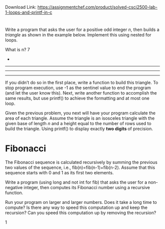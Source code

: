 Download Link: https://assignmentchef.com/product/solved-csci2500-lab-1-loops-and-printf-in-c
<br>
<h1></h1>

Write a program that asks the user for a positive odd integer <em>n</em>, then builds a <em>triangle </em>as shown in the example below. Implement this using nested for loops.

What is n? 7

*

***

*****

*******

If you didn’t do so in the first place, write a function to build this triangle. To stop program execution, use -1 as the sentinel value to end the program (and let the user know this). Next, write another function to accomplish the same results, but use printf() to achieve the formatting and at most one loop.

Given the previous problem, you next will have your program calculate the area of each triangle. Assume the triangle is an isosceles triangle with the given base of length <em>n </em>and a height equal to the number of rows used to build the triangle. Using printf() to display exactly <strong>two digits </strong>of precision.

<h1>Fibonacci</h1>

The Fibonacci sequence is calculated recursively by summing the previous two values of the sequence, i.e., fib(n)=fib(n-1)+fib(n-2). Assume that this sequence starts with 0 and 1 as its first two elements.

Write a program (using long and not int for fib) that asks the user for a non-negative integer, then computes its Fibonacci number using a recursive function.

Run your program on larger and larger numbers. Does it take a long time to compute? Is there any way to speed this computation up and keep the recursion? Can you speed this computation up by removing the recursion?

1